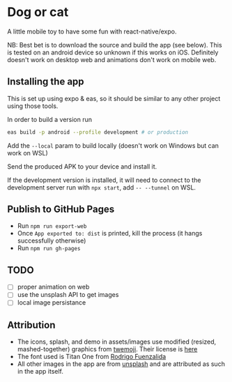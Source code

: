 # Dog or cat

A little mobile toy to have some fun with react-native/expo.

NB: Best bet is to download the source and build the app (see below). This is tested on an android device so unknown if this works on iOS. Definitely doesn't work on desktop web and animations don't work on mobile web.

## Installing the app

This is set up using expo & eas, so it should be similar to any other project using those tools.

In order to build a version run

```sh
eas build -p android --profile development # or production
```

Add the `--local` param to build locally (doesn't work on Windows but can work on WSL)

Send the produced APK to your device and install it.

If the development version is installed, it will need to connect to the development server run with `npx start`, add `-- --tunnel` on WSL.

## Publish to GitHub Pages

- Run `npm run export-web`
- Once `App exported to: dist` is printed, kill the process (it hangs successfully otherwise)
- Run `npm run gh-pages`

## TODO

- [ ] proper animation on web
- [ ] use the unsplash API to get images
- [ ] local image persistance

## Attribution

- The icons, splash, and demo in assets/images use modified (resized, mashed-together) graphics from [twemoji](https://github.com/twitter/twemoji). Their license is [here](https://github.com/twitter/twemoji/blob/master/LICENSE-GRAPHICS)
- The font used is Titan One from [Rodrigo Fuenzalida](https://fonts.google.com/specimen/Titan+One/about)
- All other images in the app are from [unsplash](https://unsplash.com) and are attributed as such in the app itself.
